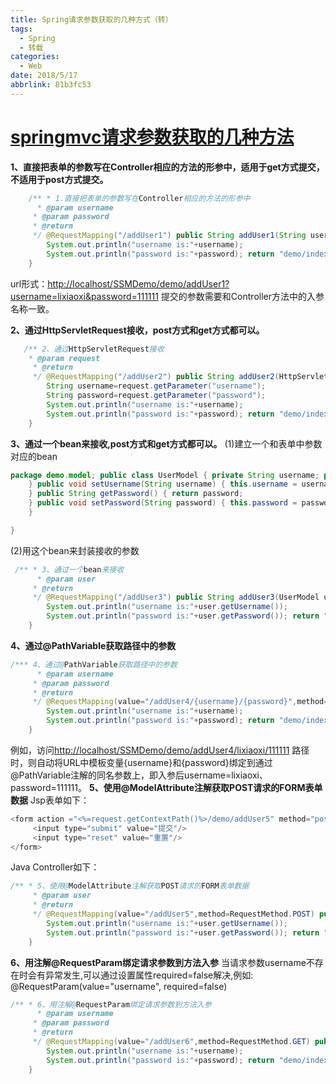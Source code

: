 ```yaml
---
title: Spring请求参数获取的几种方式（转）
tags:
  - Spring
  - 转载
categories:
  - Web
date: 2018/5/17
abbrlink: 81b3fc53
---
```

# [springmvc请求参数获取的几种方法](http://www.cnblogs.com/xiaoxi/p/5695783.html)
**1、直接把表单的参数写在Controller相应的方法的形参中，适用于get方式提交，不适用于post方式提交。**

```java 
    /** * 1.直接把表单的参数写在Controller相应的方法的形参中
      * @param username
     * @param password
     * @return
     */ @RequestMapping("/addUser1") public String addUser1(String username,String password) {
        System.out.println("username is:"+username);
        System.out.println("password is:"+password); return "demo/index";
    }
```
url形式：[http://localhost/SSMDemo/demo/addUser1?username=lixiaoxi&password=111111](http://localhost/SSMDemo/demo/addUser1?username=lixiaoxi&password=111111) 提交的参数需要和Controller方法中的入参名称一致。

**2、通过HttpServletRequest接收，post方式和get方式都可以。**

```java
   /** 2、通过HttpServletRequest接收
    * @param request
     * @return
     */ @RequestMapping("/addUser2") public String addUser2(HttpServletRequest request) {
        String username=request.getParameter("username");
        String password=request.getParameter("password");
        System.out.println("username is:"+username);
        System.out.println("password is:"+password); return "demo/index";
    }
```

**3、通过一个bean来接收,post方式和get方式都可以。**
(1)建立一个和表单中参数对应的bean

```java
package demo.model; public class UserModel { private String username; private String password; public String getUsername() { return username;
    } public void setUsername(String username) { this.username = username;
    } public String getPassword() { return password;
    } public void setPassword(String password) { this.password = password;
    }

}
```

(2)用这个bean来封装接收的参数



```java
 /** * 3、通过一个bean来接收
      * @param user
     * @return
     */ @RequestMapping("/addUser3") public String addUser3(UserModel user) {
        System.out.println("username is:"+user.getUsername());
        System.out.println("password is:"+user.getPassword()); return "demo/index";
    }
```
**4、通过@PathVariable获取路径中的参数**

```java
/*** 4、通过@PathVariable获取路径中的参数
      * @param username
     * @param password
     * @return
     */ @RequestMapping(value="/addUser4/{username}/{password}",method=RequestMethod.GET) public String addUser4(@PathVariable String username,@PathVariable String password) {
        System.out.println("username is:"+username);
        System.out.println("password is:"+password); return "demo/index";
    }
```
例如，访问[http://localhost/SSMDemo/demo/addUser4/lixiaoxi/111111](http://localhost/SSMDemo/demo/addUser4/lixiaoxi/111111) 路径时，则自动将URL中模板变量{username}和{password}绑定到通过@PathVariable注解的同名参数上，即入参后username=lixiaoxi、password=111111。
**5、使用@ModelAttribute注解获取POST请求的FORM表单数据**
Jsp表单如下：
```java
<form action ="<%=request.getContextPath()%>/demo/addUser5" method="post"> 用户名:&nbsp;<input type="text" name="username"/><br/> 密&nbsp;&nbsp;码:&nbsp;<input type="password" name="password"/><br/>
     <input type="submit" value="提交"/> 
     <input type="reset" value="重置"/> 
</form> 
```
Java Controller如下：

```java 
/** * 5、使用@ModelAttribute注解获取POST请求的FORM表单数据
     * @param user
     * @return
     */ @RequestMapping(value="/addUser5",method=RequestMethod.POST) public String addUser5(@ModelAttribute("user") UserModel user) {
        System.out.println("username is:"+user.getUsername());
        System.out.println("password is:"+user.getPassword()); return "demo/index";
    } 
```

 

**6、用注解@RequestParam绑定请求参数到方法入参**
当请求参数username不存在时会有异常发生,可以通过设置属性required=false解决,例如: @RequestParam(value="username", required=false)

```java 
/** * 6、用注解@RequestParam绑定请求参数到方法入参
      * @param username
     * @param password
     * @return
     */ @RequestMapping(value="/addUser6",method=RequestMethod.GET) public String addUser6(@RequestParam("username") String username,@RequestParam("password") String password) {
        System.out.println("username is:"+username);
        System.out.println("password is:"+password); return "demo/index";
    }
```